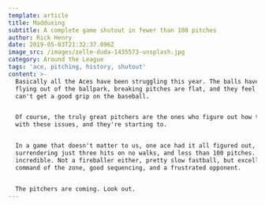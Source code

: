```yaml
---
template: article
title: Madduxing
subtitle: A complete game shutout in fewer than 100 pitches
author: Rick Henry
date: 2019-05-03T21:32:37.096Z
image_src: /images/zelle-duda-1435573-unsplash.jpg
category: Around the League
tags: 'ace, pitching, history, shutout'
content: >-
  Basically all the Aces have been struggling this year. The balls have been
  flying out of the ballpark, breaking pitches are flat, and they feel like they
  can't get a good grip on the baseball.


  Of course, the truly great pitchers are the ones who figure out how to deal
  with these issues, and they're starting to.


  In a game that doesn't matter to us, one ace had it all figured out,
  surrendering just three hits on no walks, and less than 100 pitches. Truly
  incredible. Not a fireballer either, pretty slow fastball, but excellent
  command of the zone, good sequencing, and a frustrated opponent. 


  The pitchers are coming. Look out.
---
```


